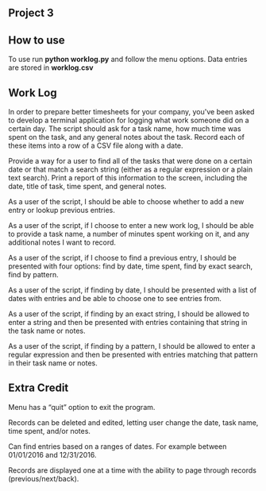 
## Project 3

## How  to use
To use run **python worklog.py** and follow the menu options.  Data entries are stored in **worklog.csv**

## Work Log
In order to prepare better timesheets for your company, you've been asked to develop a terminal application for logging what work someone did on a certain day. The script should ask for a task name, how much time was spent on the task, and any general notes about the task. Record each of these items into a row of a CSV file along with a date.

Provide a way for a user to find all of the tasks that were done on a certain date or that match a search string (either as a regular expression or a plain text search). Print a report of this information to the screen, including the date, title of task, time spent, and general notes.

As a user of the script, I should be able to choose whether to add a new entry or lookup previous entries.

As a user of the script, if I choose to enter a new work log, I should be able to provide a task name, a number of minutes spent working on it, and any additional notes I want to record.

As a user of the script, if I choose to find a previous entry, I should be presented with four options: find by date, time spent, find by exact search, find by pattern.

As a user of the script, if finding by date, I should be presented with a list of dates with entries and be able to choose one to see entries from.

As a user of the script, if finding by an exact string, I should be allowed to enter a string and then be presented with entries containing that string in the task name or notes.

As a user of the script, if finding by a pattern, I should be allowed to enter a regular expression and then be presented with entries matching that pattern in their task name or notes.

## Extra Credit 
Menu has a “quit” option to exit the program.

Records can be deleted and edited, letting user change the date, task name, time spent, and/or notes.

Can find entries based on a ranges of dates. For example between 01/01/2016 and 12/31/2016.

Records are displayed one at a time with the ability to page through records (previous/next/back).

